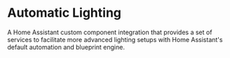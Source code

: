 # Automatic Lighting
A Home Assistant custom component integration that provides a set of services to facilitate more advanced lighting setups with Home Assistant's default automation and blueprint engine.
